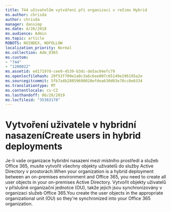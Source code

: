 ```yaml
---
title: 744 uživatelům vytváření při organizaci v režimu Hybrid
ms.author: chrisda
author: chrisda
manager: dansimp
ms.date: 4/26/2018
ms.audience: Admin
ms.topic: article
ROBOTS: NOINDEX, NOFOLLOW
localization_priority: Normal
ms.collection: Adm_O365
ms.custom:
- "744"
- "1200022"
ms.assetid: ed17197d-cee9-4539-b3dc-de5ac04efc79
ms.openlocfilehash: 29f53f709e1a0c3a6c6ee007c65149e196195a2e
ms.sourcegitcommit: 5fb7a4b28859690020efdea630d03e70cc0e6334
ms.translationtype: MT
ms.contentlocale: cs-CZ
ms.lasthandoff: 06/28/2019
ms.locfileid: "35363178"
---
```

# <a name="create-users-in-hybrid-deployments"></a><span data-ttu-id="c4cfc-102">Vytvoření uživatele v hybridní nasazení</span><span class="sxs-lookup"><span data-stu-id="c4cfc-102">Create users in hybrid deployments</span></span>

<span data-ttu-id="c4cfc-103">Je-li vaše organizace hybridní nasazení mezi místního prostředí a služeb Office 365, musíte vytvořit všechny objekty uživatelů do služby Active Directory v prostorách.</span><span class="sxs-lookup"><span data-stu-id="c4cfc-103">When your organization is a hybrid deployment between an on-premises environment and Office 365, you need to create all user objects in your on-premises Active Directory.</span></span> <span data-ttu-id="c4cfc-104">Vytvořit objekty uživatelů v příslušné organizační jednotce (OU), takže jejich jsou synchronizovány v organizaci služeb Office 365.</span><span class="sxs-lookup"><span data-stu-id="c4cfc-104">You create the user objects in the appropriate organizational unit (OU) so they're synchronized into your Office 365 organization.</span></span>
